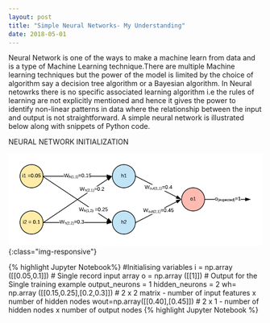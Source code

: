 ```yaml
---
layout: post
title: "Simple Neural Networks- My Understanding"
date: 2018-05-01
---
```


Neural Network is one of the ways to make a machine learn from data and is a type of Machine Learning technique.There are multiple Machine learning techniques but the power of the model is limited by the choice of algorithm say a decision tree algorithm or a Bayesian algorithm. In Neural netowrks there is no specific associated learning algorithm i.e the rules of learning are not explicitly mentioned and hence it gives the power to identify non-linear patterns in data where the relationship between the input and output is not straightforward.
    A simple neural network is illustrated below along with snippets of Python code.
  
NEURAL NETWORK INITIALIZATION

![Network](/_posts/images/NN-Step1.png){:class="img-responsive"}  

{% highlight Jupyter Notebook%}
#Initialising variables
i = np.array ([[0.05,0.1]]) # Single record input array
o = np.array ([[1]]) # Output for the Single training example
output_neurons = 1
hidden_neurons = 2
wh= np.array ([[0.15,0.25],[0.2,0.3]]) # 2 x 2  matrix  - number of input features x number of hidden nodes
wout=np.array([[0.40],[0.45]]) # 2  x 1 - number of hidden nodes x number of output nodes
{% highlight Jupyter Notebook %}
